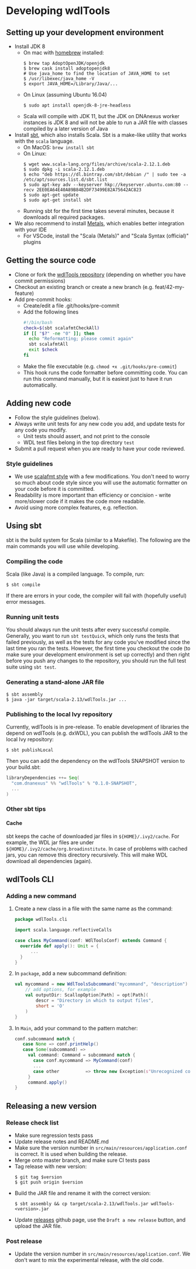 # Developing wdlTools

## Setting up your development environment

* Install JDK 8
  * On mac with [homebrew]() installed:
    ```
    $ brew tap AdoptOpenJDK/openjdk
    $ brew cask install adoptopenjdk8
    # Use java_home to find the location of JAVA_HOME to set
    $ /usr/libexec/java_home -V
    $ export JAVA_HOME=/Library/Java/...
    ```
  * On Linux (assuming Ubuntu 16.04)
    ```
    $ sudo apt install openjdk-8-jre-headless
    ```
  * Scala will compile with JDK 11, but the JDK on DNAnexus worker instances is JDK 8 and will not be able to run a JAR file with classes compiled by a later version of Java
* Install [sbt](https://www.scala-sbt.org/), which also installs Scala. Sbt is a make-like utility that works with the ```scala``` language.
  * On MacOS: `brew install sbt`
  * On Linux:
    ```
    $ wget www.scala-lang.org/files/archive/scala-2.12.1.deb
    $ sudo dpkg -i scala-2.12.1.deb
    $ echo "deb https://dl.bintray.com/sbt/debian /" | sudo tee -a /etc/apt/sources.list.d/sbt.list
    $ sudo apt-key adv --keyserver hkp://keyserver.ubuntu.com:80 --recv 2EE0EA64E40A89B84B2DF73499E82A75642AC823
    $ sudo apt-get update
    $ sudo apt-get install sbt
    ```
  * Running sbt for the first time takes several minutes, because it downloads all required packages.
* We also recommend to install [Metals](https://scalameta.org/metals/), which enables better integration with your IDE
  * For VSCode, install the "Scala (Metals)" and "Scala Syntax (official)" plugins

## Getting the source code

* Clone or fork the [wdlTools repository](https://github.com/dnanexus-rnd/wdlTools) (depending on whether you have commit permissions)
* Checkout an existing branch or create a new branch (e.g. feat/42-my-feature)
* Add pre-commit hooks:
  * Create/edit a file .git/hooks/pre-commit
  * Add the following lines
    ```bash
    #!/bin/bash
    check=$(sbt scalafmtCheckAll)
    if [[ "$?" -ne "0" ]]; then
      echo "Reformatting; please commit again"
      sbt scalafmtAll
      exit $check
    fi
    ```
  * Make the file executable (e.g. `chmod +x .git/hooks/pre-commit`)
  * This hook runs the code formatter before committing code. You can run this command manually, but it is easiest just to have it run automatically.

## Adding new code

* Follow the style guidelines (below).
* Always write unit tests for any new code you add, and update tests for any code you modify.
  * Unit tests should assert, and not print to the console
  * WDL test files belong in the top directory `test`
* Submit a pull request when you are ready to have your code reviewed.

### Style guidelines

* We use [scalafmt style](https://scalameta.org/scalafmt/) with a few modifications. You don't need to worry so much about code style since you will use the automatic formatter on your code before it is committed.
* Readability is more important than efficiency or concision - write more/slower code if it makes the code more readable.
* Avoid using more complex features, e.g. reflection.

## Using sbt

sbt is the build system for Scala (similar to a Makefile). The following are the main commands you will use while developing.

### Compiling the code

Scala (like Java) is a compiled language. To compile, run:

```
$ sbt compile
```

If there are errors in your code, the compiler will fail with (hopefully useful) error messages.

### Running unit tests

You should always run the unit tests after every successful compile. Generally, you want to run `sbt testQuick`, which only runs the tests that failed previously, as well as the tests for any code you've modified since the last time you ran the tests. However, the first time you checkout the code (to make sure your development environment is set up correctly) and then right before you push any changes to the repository, you should run the full test suite using `sbt test`.

### Generating a stand-alone JAR file

```
$ sbt assembly
$ java -jar target/scala-2.13/wdlTools.jar ...
```

### Publishing to the local Ivy repository

Currently, wdlTools is in pre-release. To enable development of libraries the depend on wdlTools (e.g. dxWDL), you can publish the wdlTools JAR to the local Ivy repository:

```
$ sbt publishLocal
```

Then you can add the dependency on the wdlTools SNAPSHOT version to your build.sbt:

```scala
libraryDependencies ++= Seq(
  "com.dnanexus" %% "wdlTools" % "0.1.0-SNAPSHOT",
  ...
)
```

### Other sbt tips

#### Cache

sbt keeps the cache of downloaded jar files in `${HOME}/.ivy2/cache`. For example, the WDL jar files are under `${HOME}/.ivy2/cache/org.broadinstitute`. In case of problems with cached jars, you can remove this directory recursively. This will make WDL download all dependencies (again).

## wdlTools CLI

### Adding a new command

1. Create a new class in a file with the same name as the command:
    ```scala
    package wdlTools.cli
   
    import scala.language.reflectiveCalls
    
    case class MyCommand(conf: WdlToolsConf) extends Command {
      override def apply(): Unit = {
          ...
      }
    }
    ```
2. In `package`, add a new subcommand definition:
    ```scala
    val mycommand = new WdlToolsSubcommand("mycommand", "description") {
        // add options, for example
        val outputDir: ScallopOption[Path] = opt[Path](
            descr = "Directory in which to output files",
            short = 'O'
        )
    }
    ```
3. In `Main`, add your command to the pattern matcher:
    ```scala
    conf.subcommand match {
       case None => conf.printHelp()
       case Some(subcommand) =>
         val command: Command = subcommand match {
           case conf.mycommand => MyCommand(conf)
           ...
           case other          => throw new Exception(s"Unrecognized command $other")
         }
         command.apply()
    }
    ```

## Releasing a new version

### Release check list

- Make sure regression tests pass
- Update release notes and README.md
- Make sure the version number in `src/main/resources/application.conf` is correct. It is used when building the release.
- Merge onto master branch, and make sure CI tests pass
- Tag release with new version:
    ```
    $ git tag $version
    $ git push origin $version
    ```
- Build the JAR file and rename it with the correct version:
    ```
    $ sbt assembly && cp target/scala-2.13/wdlTools.jar wdlTools-<version>.jar
    ```
- Update [releases](https://github.com/dnanexus-rnd/wdlTools/releases) github page, use the `Draft a new release` button, and upload the JAR file.

### Post release

- Update the version number in `src/main/resources/application.conf`. We don't want to mix the experimental release, with the old code.
